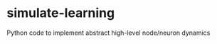 simulate-learning
=================

Python code to implement abstract high-level node/neuron dynamics
